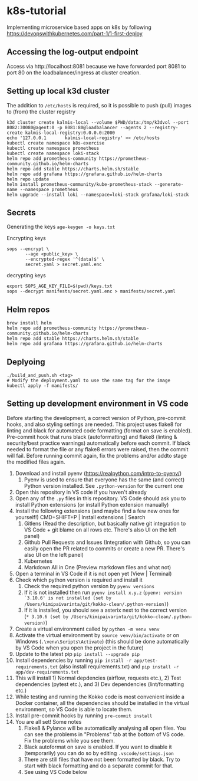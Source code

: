 # k8s-tutorial
Implementing microservice based apps on k8s by following https://devopswithkubernetes.com/part-1/1-first-deploy


## Accessing the log-output endpoint

Access via http://localhost:8081 because we have forwarded port 8081 to port 80 on the loadbalancer/ingress at cluster creation.
## Setting up local k3d cluster

The addition to `/etc/hosts` is required, so it is possible to push (pull) images to (from) the cluster registry
```
k3d cluster create kalmis-local --volume $PWD/data:/tmp/k3dvol --port 8082:30080@agent:0 -p 8081:80@loadbalancer --agents 2 --registry-create kalmis-local-registry:0.0.0.0:2000
echo '127.0.0.1       kalmis-local-registry' >> /etc/hosts
kubectl create namespace k8s-exercise
kubectl create namespace prometheus
kubectl create namespace loki-stack
helm repo add prometheus-community https://prometheus-community.github.io/helm-charts
helm repo add stable https://charts.helm.sh/stable      
helm repo add grafana https://grafana.github.io/helm-charts
helm repo update
helm install prometheus-community/kube-prometheus-stack --generate-name --namespace prometheus
helm upgrade --install loki --namespace=loki-stack grafana/loki-stack

```

## Secrets

Generating the keys
`age-keygen -o keys.txt`

Encrypting keys 
```
sops --encrypt \
       --age <public_key> \
       --encrypted-regex '^(data)$' \
       secret.yaml > secret.yaml.enc
```

decrypting keys

```
export SOPS_AGE_KEY_FILE=$(pwd)/keys.txt
sops --decrypt manifests/secret.yaml.enc > manifests/secret.yaml
```

## Helm repos

```
brew install helm
helm repo add prometheus-community https://prometheus-community.github.io/helm-charts
helm repo add stable https://charts.helm.sh/stable      
helm repo add grafana https://grafana.github.io/helm-charts
```
## Deplyoing


```
./build_and_push.sh <tag>
# Modify the deployment.yaml to use the same tag for the image
kubectl apply -f manifests/
```

## Setting up development environment in VS code

Before starting the development, a correct version of Python, pre-commit hooks, and also styling settings are needed. This project uses flake8 for linting and black for automated code formatting (format on save is enabled). Pre-commit hook that runs black (autoformatting) and flake8 (linting & security/best practice warnings) automatically before each commit. If black needed to format the file or any flake8 errors were raised, then the commit will fail. Before running commit again, fix the problems and/or addto stage the modified files again.

1. Download and install pyenv (https://realpython.com/intro-to-pyenv/)
   1. Pyenv is used to ensure that everyone has the same (and correct) Python version installed. See `.python-version` for the current one
2. Open this repository in VS code if you haven't already
3. Open any of the `.py` files in this repository. VS Code should ask you to install Python extensions (or install Python extension manually)
4. Install the following extensions (and maybe find a few new ones for yourself!) CMD+SHIFT+P | Install extensions | Search
   1. Gitlens  (Read the description, but basically native git integration to VS Code + git blame on all rows etc. There's also UI on the left panel)
   2. Github Pull Requests and Issues (Integration with Github, so you can easily open the PR related to commits or create a new PR. There's also UI on the left panel)
   3. Kubernetes
   4. Markdown All in One (Preview markdown files and what not)
5. Open a terminal in VS Code if it is not open yet (View | Terminal)
6. Check which python version is required and install it
   1. Check the required python version by `pyenv versions`
   2. If it is not installed then run `pyenv install x.y.z` (```pyenv: version `3.10.6' is not installed (set by /Users/kimipaivarinta/git/kokko-clean/.python-version)```)
   3. If it is installed, you should see a asterix next to the correct version (`* 3.10.6 (set by /Users/kimipaivarinta/git/kokko-clean/.python-version)`)
7. Create a virtual environment called by `python -m venv venv`
8. Activate the virtual environment by `source venv/bin/activate` or on Windows (`.\venv\Scripts\Activate`) (this should be done automatically by VS Code when you open the project in the future)
9.  Update to the latest pip `pip install --upgrade pip`
10. Install dependencies by running  `pip install -r app/test-requirements.txt` (also install requirements.txt) and `pip install -r app/dev-requirements.txt`
   1. This will install 1) Normal depdencies (airflow, requests etc.), 2) Test dependencies (pytest etc.), and 3) Dev dependencies (lint/formatting etc.)
   2. While testing and running the Kokko code is most convenient inside a Docker container, all the dependencies should be installed in the virtual environment, so VS Code is able to locate them.
11. Install pre-commit hooks by running `pre-commit install`
12. You are all set! Some notes
    1.  Flake8 & Pylance will be automatically analysing all open files. You can see the problems in "Problems" tab at the bottom of VS code. Fix the problems while you see them.
    2.  Black autoformat on save is enabled. If you want to disable it (temporarily) you can do so by editing `.vscode/settings.json`
    3.  There are still files that have not been formatted by black. Try to start with black formatting and do a separate commit for that.
    4.  See using VS Code below